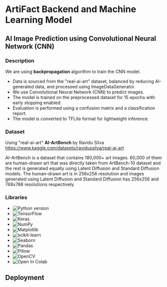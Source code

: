 # ArtiFact Backend and Machine Learning Model

## AI Image Prediction using Convolutional Neural Network (CNN)
### Description
We are using <b>backpropagation</b> algorithm to train the CNN model.
- Data is sourced from the "real-ai-art" dataset, balanced by reducing AI-generated data, and processed using ImageDataGenerator.
- We use Convolutional Neural Network (CNN) to predict images.
- The model is trained on the preprocessed dataset for 15 epochs with early stopping enabled.
- Evaluation is performed using a confusion matrix and a classification report.
- The model is converted to TFLite format for lightweight inference.

### Dataset
Using "real-ai-art" <b>AI-ArtBench</b> by Ravidu Silva
https://www.kaggle.com/datasets/ravidussilva/real-ai-art

AI-ArtBench is a dataset that contains 180,000+ art images. 60,000 of them are human-drawn art that was directly taken from ArtBench-10 dataset and the rest is generated equally using Latent Diffusion and Standard Diffusion models. The human-drawn art is in 256x256 resolution and images generated using Latent Diffusion and Standard Diffusion has 256x256 and 768x768 resolutions respectively.

### Libraries
- <img src="https://img.shields.io/badge/Python-3.6+-blue.svg" alt="Python version">
- <img src="https://img.shields.io/badge/Library-TensorFlow-blue.svg" alt="TensorFlow">
- <img src="https://img.shields.io/badge/Library-Keras-blue.svg" alt="Keras">
- <img src="https://img.shields.io/badge/Library-NumPy-blue.svg" alt="NumPy">
- <img src="https://img.shields.io/badge/Library-Matplotlib-blue.svg" alt="Matplotlib">
- <img src="https://img.shields.io/badge/Library-scikit--learn-blue.svg" alt="scikit-learn">
- <img src="https://img.shields.io/badge/Library-Seaborn-blue.svg" alt="Seaborn">
- <img src="https://img.shields.io/badge/Library-sc-Pandas-blue.svg" alt="Pandas">
- <img src="https://img.shields.io/badge/Library-Pillow-blue.svg" alt="Pillow">
- <img src="https://img.shields.io/badge/Library-OpenCV-orange.svg" alt="OpenCV">
- <img src="https://colab.research.google.com/assets/colab-badge.svg" alt="Open In Colab">

## Deployment
